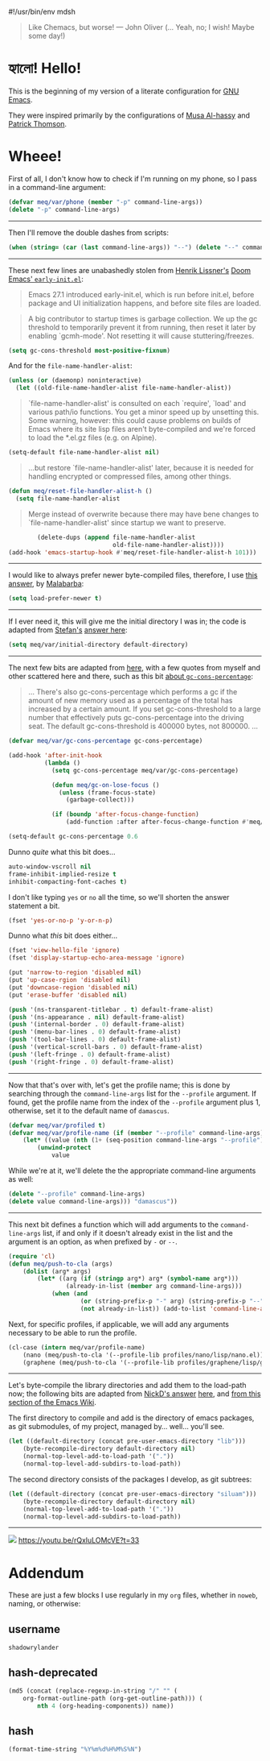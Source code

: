 #!/usr/bin/env mdsh

> Like Chemacs, but worse! — John Oliver (… Yeah, no; I wish! Maybe some
> day!)

# হ্যালো! Hello!

This is the beginning of my version of a literate configuration for [GNU
Emacs](https://www.gnu.org/software/emacs/).

They were inspired primarily by the configurations of [Musa
Al-hassy](https://alhassy.github.io/emacs.d/index.html) and [Patrick
Thomson](https://github.com/patrickt/emacs).

# Wheee!

First of all, I don't know how to check if I'm running on my phone, so I
pass in a command-line argument:

``` commonlisp
(defvar meq/var/phone (member "-p" command-line-args))
(delete "-p" command-line-args)
```

------------------------------------------------------------------------

Then I'll remove the double dashes from scripts:

``` commonlisp
(when (string= (car (last command-line-args)) "--") (delete "--" command-line-args))
```

------------------------------------------------------------------------

These next few lines are unabashedly stolen from [Henrik
Lissner's](https://github.com/hlissner) [Doom Emacs'
`early-init.el`](https://github.com/hlissner/doom-emacs/blob/develop/early-init.el):

> Emacs 27.1 introduced early-init.el, which is run before init.el,
> before package and UI initialization happens, and before site files
> are loaded.

> A big contributor to startup times is garbage collection. We up the gc
> threshold to temporarily prevent it from running, then reset it later
> by enabling \`gcmh-mode'. Not resetting it will cause
> stuttering/freezes.

``` commonlisp
(setq gc-cons-threshold most-positive-fixnum)
```

And for the `file-name-handler-alist`:

``` commonlisp
(unless (or (daemonp) noninteractive)
  (let ((old-file-name-handler-alist file-name-handler-alist))
```

> \`file-name-handler-alist' is consulted on each \`require', \`load'
> and various path/io functions. You get a minor speed up by unsetting
> this. Some warning, however: this could cause problems on builds of
> Emacs where its site lisp files aren't byte-compiled and we're forced
> to load the \*.el.gz files (e.g. on Alpine).

``` commonlisp
(setq-default file-name-handler-alist nil)
```

> …but restore \`file-name-handler-alist' later, because it is needed
> for handling encrypted or compressed files, among other things.

``` commonlisp
(defun meq/reset-file-handler-alist-h ()
  (setq file-name-handler-alist
```

> Merge instead of overwrite because there may have bene changes to
> \`file-name-handler-alist' since startup we want to preserve.

``` commonlisp
        (delete-dups (append file-name-handler-alist
                             old-file-name-handler-alist))))
(add-hook 'emacs-startup-hook #'meq/reset-file-handler-alist-h 101)))
```

------------------------------------------------------------------------

I would like to always prefer newer byte-compiled files, therefore, I
use [this answer](https://emacs.stackexchange.com/a/186/31428), by
[Malabarba](https://emacs.stackexchange.com/users/50/malabarba):

``` commonlisp
(setq load-prefer-newer t)
```

------------------------------------------------------------------------

If I ever need it, this will give me the initial directory I was in; the
code is adapted from
[Stefan's](https://emacs.stackexchange.com/users/1979/stefan) [answer
here](https://emacs.stackexchange.com/a/31662/31428):

``` commonlisp
(setq meq/var/initial-directory default-directory)
```

------------------------------------------------------------------------

The next few bits are adapted from
[here](https://www.reddit.com/r/emacs/comments/dppmqj/do_i_even_need_to_leverage_earlyinitel_if_i_have/?utm_source=amp&utm_medium=&utm_content=post_body),
with a few quotes from myself and other scattered here and there, such
as this bit [about
`gc-cons-percentage`](https://www.reddit.com/r/emacs/comments/41m7x3/why_are_you_changing_gcconsthreshold/cz3t775?utm_source=share&utm_medium=web2x&context=3):

> … There's also gc-cons-percentage which performs a gc if the amount of
> new memory used as a percentage of the total has increased by a
> certain amount. If you set gc-cons-threshold to a large number that
> effectively puts gc-cons-percentage into the driving seat. The default
> gc-cons-threshold is 400000 bytes, not 800000. …

``` commonlisp
(defvar meq/var/gc-cons-percentage gc-cons-percentage)

(add-hook 'after-init-hook
          (lambda ()
            (setq gc-cons-percentage meq/var/gc-cons-percentage)

            (defun meq/gc-on-lose-focus ()
              (unless (frame-focus-state)
                (garbage-collect)))

            (if (boundp 'after-focus-change-function)
                (add-function :after after-focus-change-function #'meq/gc-on-lose-focus))))

(setq-default gc-cons-percentage 0.6
```

Dunno *quite* what this bit does…

``` commonlisp
auto-window-vscroll nil
frame-inhibit-implied-resize t
inhibit-compacting-font-caches t)
```

I don't like typing `yes` or `no` all the time, so we'll shorten the
answer statement a bit.

``` commonlisp
(fset 'yes-or-no-p 'y-or-n-p)
```

Dunno what *this* bit does either…

``` commonlisp
(fset 'view-hello-file 'ignore)
(fset 'display-startup-echo-area-message 'ignore)

(put 'narrow-to-region 'disabled nil)
(put 'up-case-rgion 'disabled nil)
(put 'downcase-region 'disabled nil)
(put 'erase-buffer 'disabled nil)

(push '(ns-transparent-titlebar . t) default-frame-alist)
(push '(ns-appearance . nil) default-frame-alist)
(push '(internal-border . 0) default-frame-alist)
(push '(menu-bar-lines . 0) default-frame-alist)
(push '(tool-bar-lines . 0) default-frame-alist)
(push '(vertical-scroll-bars . 0) default-frame-alist)
(push '(left-fringe . 0) default-frame-alist)
(push '(right-fringe . 0) default-frame-alist)
```

------------------------------------------------------------------------

Now that that's over with, let's get the profile name; this is done by
searching through the `command-line-args` list for the `--profile`
argument. If found, get the profile name from the index of the
`--profile` argument plus 1, otherwise, set it to the default name of
`damascus`.

``` commonlisp
(defvar meq/var/profiled t)
(defvar meq/var/profile-name (if (member "--profile" command-line-args)
    (let* ((value (nth (1+ (seq-position command-line-args "--profile")) command-line-args)))
        (unwind-protect
            value
```

While we're at it, we'll delete the the appropriate command-line
arguments as well:

``` commonlisp
(delete "--profile" command-line-args)
(delete value command-line-args))) "damascus"))
```

------------------------------------------------------------------------

This next bit defines a function which will add arguments to the
`command-line-args` list, if and only if it doesn't already exist in the
list and the argument is an option, as when prefixed by `-` or `--`.

``` commonlisp
(require 'cl)
(defun meq/push-to-cla (args)
    (dolist (arg* args)
        (let* ((arg (if (stringp arg*) arg* (symbol-name arg*)))
                (already-in-list (member arg command-line-args)))
            (when (and
                    (or (string-prefix-p "-" arg) (string-prefix-p "--" arg))
                    (not already-in-list)) (add-to-list 'command-line-args arg t)))))
```

Next, for specific profiles, if applicable, we will add any arguments
necessary to be able to run the profile.

``` commonlisp
(cl-case (intern meq/var/profile-name)
    (nano (meq/push-to-cla '(--profile-lib profiles/nano/lisp/nano.el)))
    (graphene (meq/push-to-cla '(--profile-lib profiles/graphene/lisp/graphene.el))))
```

------------------------------------------------------------------------

Let's byte-compile the library directories and add them to the load-path
now; the following bits are adapted from [NickD's
answer](https://emacs.stackexchange.com/users/14825/nickd)
[here](https://emacs.stackexchange.com/a/55415/31428), and [from this
section of the Emacs
Wiki](https://www.emacswiki.org/emacs/LoadPath#h5o-2).

The first directory to compile and add is the directory of emacs
packages, as git submodules, of my project, managed by… well… you'll
see.

``` commonlisp
(let ((default-directory (concat pre-user-emacs-directory "lib")))
    (byte-recompile-directory default-directory nil)
    (normal-top-level-add-to-load-path '("."))
    (normal-top-level-add-subdirs-to-load-path))
```

The second directory consists of the packages I develop, as git
subtrees:

``` commonlisp
(let ((default-directory (concat pre-user-emacs-directory "siluam")))
    (byte-recompile-directory default-directory nil)
    (normal-top-level-add-to-load-path '("."))
    (normal-top-level-add-subdirs-to-load-path))
```

------------------------------------------------------------------------

<centre>[![](borg.gif)](https://github.com/emacscollective/borg)</centre>
<https://youtu.be/rQxluLOMcVE?t=33>

# Addendum

These are just a few blocks I use regularly in my `org` files, whether
in `noweb`, naming, or otherwise:

## username

``` text
shadowrylander
```

## hash-deprecated

``` commonlisp
(md5 (concat (replace-regexp-in-string "/" "" (
    org-format-outline-path (org-get-outline-path))) (
        nth 4 (org-heading-components)) name))
```

## hash

``` commonlisp
(format-time-string "%Y%m%d%H%M%S%N")
```
